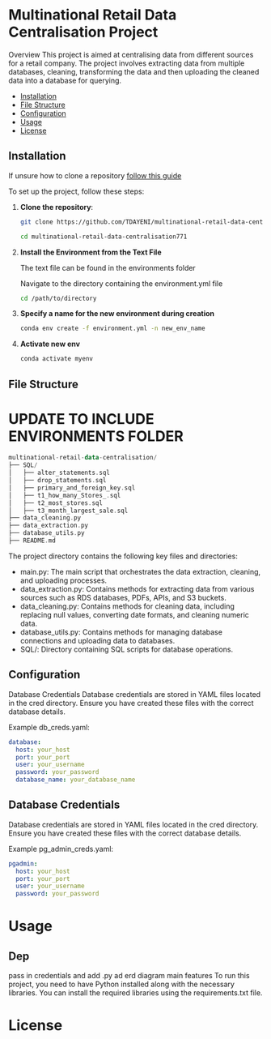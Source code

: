 # Multinational Retail Data Centralisation Project
Overview
This project is aimed at centralising data from different sources for a retail company. The project involves extracting data from multiple databases, cleaning, transforming the data and then uploading the cleaned data into a database for querying.

- [Installation](#installation)
- [File Structure](#file-structure)
- [Configuration](#configuration)
- [Usage](#usage)
- [License](#license)

## Installation
If unsure how to clone a repository 
 [follow this guide](https://docs.github.com/en/repositories/creating-and-managing-repositories/cloning-a-repository )

To set up the project, follow these steps:

1. **Clone the repository**:
   ```bash
   git clone https://github.com/TDAYENI/multinational-retail-data-centralisation771.git

   cd multinational-retail-data-centralisation771

2. **Install the Environment from the Text File**
    
    The text file can be found in the environments folder

    Navigate to the directory containing the environment.yml file
    ```bash
    cd /path/to/directory
    ````
    
3. **Specify a name for the new environment during creation**
    ````bash
    conda env create -f environment.yml -n new_env_name
4. **Activate new env**
    ````bash
    conda activate myenv
    ````

## File Structure
# UPDATE TO INCLUDE ENVIRONMENTS FOLDER
````kotlin 
multinational-retail-data-centralisation/
├── SQL/
│   ├── alter_statements.sql
│   ├── drop_statements.sql
│   ├── primary_and_foreign_key.sql
│   ├── t1_how_many_Stores_.sql
│   ├── t2_most_stores.sql
│   ├── t3_month_largest_sale.sql
├── data_cleaning.py
├── data_extraction.py
├── database_utils.py
├── README.md
````

The project directory contains the following key files and directories:

* main.py: The main script that orchestrates the data extraction, cleaning, and uploading processes.
* data_extraction.py: Contains methods for extracting data from various sources such as RDS databases, PDFs, APIs, and S3 buckets.
* data_cleaning.py: Contains methods for cleaning data, including replacing null values, converting date formats, and cleaning numeric data.
* database_utils.py: Contains methods for managing database connections and uploading data to databases.
* SQL/: Directory containing SQL scripts for database operations.

## Configuration
Database Credentials
Database credentials are stored in YAML files located in the cred directory. Ensure you have created these files with the correct database details.

Example db_creds.yaml:
```yaml
database:
  host: your_host
  port: your_port
  user: your_username
  password: your_password
  database_name: your_database_name
````
## Database Credentials
Database credentials are stored in YAML files located in the cred directory. Ensure you have created these files with the correct database details.

Example pg_admin_creds.yaml:
````yaml
pgadmin:
  host: your_host
  port: your_port
  user: your_username
  password: your_password
````

# Usage 
## Dep
pass in credentials and add .py
ad erd diagram
main features
To run this project, you need to have Python installed along with the necessary libraries. You can install the required libraries using the requirements.txt file.

# License